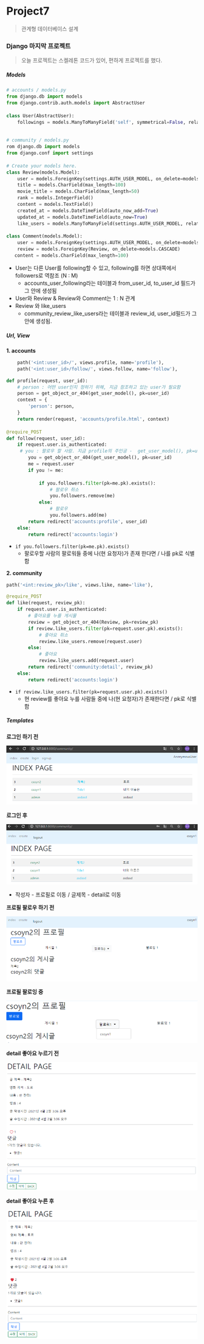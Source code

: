 # Project7

> 관계형 데이터베이스 설계

### Django 마지막 프로젝트

> 오늘 프로젝트는 스켈레톤 코드가 있어, 편하게 프로젝트를 했다.

##### Models

```python
# accounts / models.py
from django.db import models
from django.contrib.auth.models import AbstractUser

class User(AbstractUser):
    followings = models.ManyToManyField('self', symmetrical=False, related_name='followers')
    
```

```python
# community / models.py
rom django.db import models
from django.conf import settings

# Create your models here.
class Review(models.Model):
    user = models.ForeignKey(settings.AUTH_USER_MODEL, on_delete=models.CASCADE)
    title = models.CharField(max_length=100)
    movie_title = models.CharField(max_length=50)
    rank = models.IntegerField()
    content = models.TextField()
    created_at = models.DateTimeField(auto_now_add=True)
    updated_at = models.DateTimeField(auto_now=True)
    like_users = models.ManyToManyField(settings.AUTH_USER_MODEL, related_name='like_reviews')
    
class Comment(models.Model):
    user = models.ForeignKey(settings.AUTH_USER_MODEL, on_delete=models.CASCADE)
    review = models.ForeignKey(Review, on_delete=models.CASCADE)
   content = models.CharField(max_length=100)

```

- User는 다른 User를 following할 수 있고, following를 하면 상대쪽에서 followers로 역참조 (N : M)
  - accounts_user_following라는 테이블과 from_user_id, to_user_id 필드가 그 안에 생성됨
- User와 Review & Review와 Comment는 1 : N 관계 
- Review 와 like_users
  - community_review_like_users라는 테이블과 review_id, user_id필드가 그 안에 생성됨.



##### Url, View

**1. accounts**

```python
    path('<int:user_id>/', views.profile, name='profile'),
    path('<int:user_id>/follow/', views.follow, name='follow'),
```

```python
def profile(request, user_id):
    # person : 어떤 user인지 정하기 위해, 지금 참조하고 있는 user가 필요함
    person = get_object_or_404(get_user_model(), pk=user_id)
    context = {
        'person': person,
    }
    return render(request, 'accounts/profile.html', context)

@require_POST
def follow(request, user_id):
    if request.user.is_authenticated:
     # you : 팔로우 할 사람. 지금 profile의 주인공 -  get_user_model(), pk=user_id
        you = get_object_or_404(get_user_model(), pk=user_id)
        me = request.user
        if you != me:
            
            if you.followers.filter(pk=me.pk).exists():
                # 팔로우 취소
                you.followers.remove(me)
            else:
                # 팔로우
                you.followers.add(me)
        return redirect('accounts:profile', user_id)
    else:
        return redirect('accounts:login')
```

- `if you.followers.filter(pk=me.pk).exists()`
  - 팔로우할 사람의 팔로워들 중에 나(현 요청자)가 존재 한다면 / 나를 pk로 식별함

**2. community**

```python
path('<int:review_pk>/like', views.like, name='like'),
```

```python
@require_POST
def like(request, review_pk):
    if request.user.is_authenticated:
        # 좋아요를 누를 게시물 
        review = get_object_or_404(Review, pk=review_pk)
        if review.like_users.filter(pk=request.user.pk).exists():
            # 좋아요 취소
            review.like_users.remove(request.user)
        else:
            # 좋아요
            review.like_users.add(request.user)
        return redirect('community:detail', review_pk)
    else:
        return redirect('accounts:login')
```

- `if review.like_users.filter(pk=request.user.pk).exists()`
  - 현 review를 좋아요 누를 사람들 중에 나(현 요청자)가 존재한다면 /  pk로 식별함



##### Templates

**로그인 하기 전**

<img src="README.assets/image-20210402162959294.png" alt="image-20210402162959294" style="zoom:80%;"/>

**로그인 후**

![image-20210402163151776](README.assets/image-20210402163151776.png)

- 작성자 - 프로필로 이동 / 글제목 - detail로 이동

**프로필 팔로우 하기 전**

![image-20210402163257015](README.assets/image-20210402163257015.png)

**프로필 팔로잉 중**

<img src="README.assets/image-20210402163327297.png" alt="image-20210402163327297" style="zoom:80%;" />



**detail 좋아요 누르기 전**

![image-20210402163431065](README.assets/image-20210402163431065.png)

**detail 좋아요 누른 후**

![image-20210402163455556](README.assets/image-20210402163455556.png)



